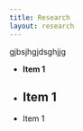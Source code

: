 ```yaml
---
title: Research
layout: research
---
```


gjbsjhgjdsghjjg

* **Item 1**
* ## Item 1
* Item 1  